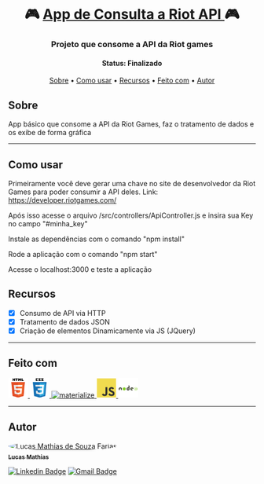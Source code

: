 <h1 align="center">
   🎮 <a href="#"> App de Consulta a Riot API </a> 🎮
</h1>

<h3 align="center">
    Projeto que consome a API da Riot games
</h3>
<h4 align="center"> 
	 Status: Finalizado
</h4>

<p align="center">
 <a href="#sobre">Sobre</a> •
 <a href="#como-usar">Como usar</a> •
 <a href="#recursos">Recursos</a> •
 <a href="#feito-com">Feito com</a> • 
 <a href="#autor">Autor</a> 
</p>

## Sobre

App básico que consome a API da Riot Games, faz o tratamento de dados e os exibe de forma gráfica
<br>

<hr>

## Como usar

<p>Primeiramente você deve gerar uma chave no site de desenvolvedor da Riot Games para poder consumir a API deles. Link: <a href="https://developer.riotgames.com/">https://developer.riotgames.com/ </a></p>

<p>Após isso acesse o arquivo /src/controllers/ApiController.js e insira sua Key no campo "#minha_key"</p>

Instale as dependências com o comando "npm install"

Rode a aplicação com o comando "npm start"

Acesse o localhost:3000 e teste a aplicação


## Recursos

- [x] Consumo de API via HTTP
      <br>
- [x] Tratamento de dados JSON
      <br>
- [x] Criação de elementos Dinamicamente via JS (JQuery)
      <br>

<hr>

## Feito com

<div>
    <a href="https://www.w3.org/html/" target="_blank" rel="noreferrer"> <img src="https://raw.githubusercontent.com/devicons/devicon/master/icons/html5/html5-original-wordmark.svg" alt="html5" width="40" height="40"/> </a>
    <a href="https://www.w3schools.com/css/" target="_blank" rel="noreferrer"> <img src="https://raw.githubusercontent.com/devicons/devicon/master/icons/css3/css3-original-wordmark.svg" alt="css3" width="40" height="40"/> </a>
    <a href="https://materializecss.com/" target="_blank" rel="noreferrer"> <img src="https://raw.githubusercontent.com/prplx/svg-logos/5585531d45d294869c4eaab4d7cf2e9c167710a9/svg/materialize.svg" alt="materialize" width="40" height="40"/> </a>
    <a href="https://developer.mozilla.org/en-US/docs/Web/JavaScript" target="_blank" rel="noreferrer"> <img src="https://raw.githubusercontent.com/devicons/devicon/master/icons/javascript/javascript-original.svg" alt="javascript" width="40" height="40"/> </a>
    <a href="https://nodejs.org" target="_blank" rel="noreferrer"> <img src="https://raw.githubusercontent.com/devicons/devicon/master/icons/nodejs/nodejs-original-wordmark.svg" alt="nodejs" width="40" height="40"/> </a>
</div>

<hr>

## Autor

<a href="https://github.com/lucasMSF">
 <img style="border-radius: 50%;" src="https://avatars.githubusercontent.com/lucasmsf" width="100px;" alt="Lucas Mathias de Souza Farias"/>
 <br />
 <sub><b>Lucas Mathias</b></sub></a> 
 <br />

[![Linkedin Badge](https://img.shields.io/badge/-Lucas-blue?style=flat-square&logo=Linkedin&logoColor=white&link=https://www.linkedin.com/in/lucas-mathias-729a27181/)](https://www.linkedin.com/in/lucas-mathias-729a27181/)
[![Gmail Badge](https://img.shields.io/badge/-lucasmathias936@gmail.com-c14438?style=flat-square&logo=Gmail&logoColor=white&link=mailto:lucasmathias936@gmail.com)](mailto:lucasmathias936@gmail.com)


